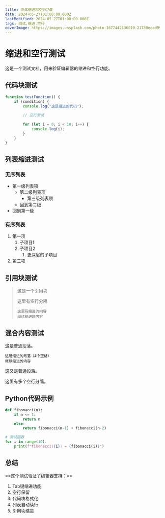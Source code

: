 ```yaml
---
title: 测试缩进和空行功能
date: 2024-05-27T01:00:00.000Z
lastModified: 2024-05-27T01:00:00.000Z
tags: 测试,缩进,空行
coverImage: https://images.unsplash.com/photo-1677442136019-21780ecad995?w=800&h=400&fit=crop
---
```


# 缩进和空行测试

这是一个测试文档，用来验证编辑器的缩进和空行功能。

## 代码块测试

```javascript
function testFunction() {
    if (condition) {
        console.log("这是缩进的代码");
        
        // 空行测试
        
        for (let i = 0; i < 10; i++) {
            console.log(i);
        }
    }
}
```

## 列表缩进测试

### 无序列表
- 第一级列表项
    - 第二级列表项
        - 第三级列表项
    - 回到第二级
- 回到第一级

### 有序列表
1. 第一项
    1. 子项目1
    2. 子项目2
        1. 更深层的子项目
2. 第二项

## 引用块测试

> 这是一个引用块
> 
> 这里有空行分隔
> 
>     这里有缩进的内容
>     继续缩进的内容

## 混合内容测试

这是普通段落。

    这是缩进的段落（4个空格）
    继续缩进的内容

这又是普通段落。


这里有多个空行分隔。

## Python代码示例

```python
def fibonacci(n):
    if n <= 1:
        return n
    else:
        return fibonacci(n-1) + fibonacci(n-2)

# 测试函数
for i in range(10):
    print(f"fibonacci({i}) = {fibonacci(i)}")
```

## 总结

==这个测试验证了编辑器支持：==

1. Tab键缩进功能
2. 空行保留
3. 代码块格式化
4. 列表自动续行
5. 引用块缩进 